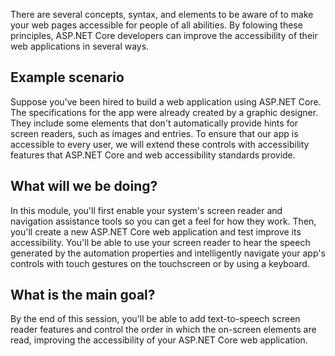 There are several concepts, syntax, and elements to be aware of to make your web pages accessible for people of all abilities. By folowing these principles, ASP.NET Core developers can improve the accessibility of their web applications in several ways.

## Example scenario

Suppose you've been hired to build a web application using ASP.NET Core. The specifications for the app were already created by a graphic designer. They include some elements that don't automatically provide hints for screen readers, such as images and entries. To ensure that our app is accessible to every user, we will extend these controls with accessibility features that ASP.NET Core and web accessibility standards provide.

## What will we be doing?

In this module, you'll first enable your system's screen reader and navigation assistance tools so you can get a feel for how they work. Then, you'll create a new ASP.NET Core web application and test improve its accessibility. You'll be able to use your screen reader to hear the speech generated by the automation properties and intelligently navigate your app's controls with touch gestures on the touchscreen or by using a keyboard.

## What is the main goal?

By the end of this session, you'll be able to add text-to-speech screen reader features and control the order in which the on-screen elements are read, improving the accessibility of your ASP.NET Core web application.
